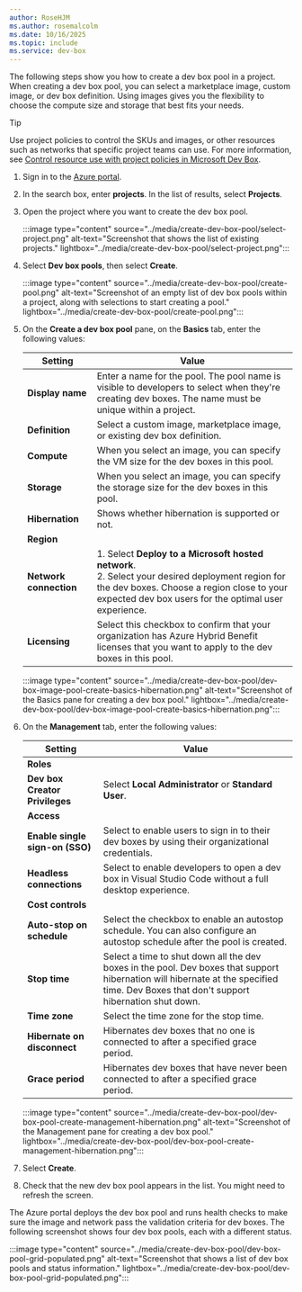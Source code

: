 ```yaml
---
author: RoseHJM
ms.author: rosemalcolm
ms.date: 10/16/2025
ms.topic: include
ms.service: dev-box
---
```


The following steps show you how to create a dev box pool in a project. When creating a dev box pool, you can select a marketplace image, custom image, or dev box definition. Using images gives you the flexibility to choose the compute size and storage that best fits your needs.

> [!TIP]
> Use project policies to control the SKUs and images, or other resources such as networks that specific project teams can use. For more information, see [Control resource use with project policies in Microsoft Dev Box](../how-to-configure-project-policy.md).

1. Sign in to the [Azure portal](https://portal.azure.com).

1. In the search box, enter **projects**. In the list of results, select **Projects**.

1. Open the project where you want to create the dev box pool.
  
   :::image type="content" source="../media/create-dev-box-pool/select-project.png" alt-text="Screenshot that shows the list of existing projects." lightbox="../media/create-dev-box-pool/select-project.png":::

1. Select **Dev box pools**, then select **Create**.

   :::image type="content" source="../media/create-dev-box-pool/create-pool.png" alt-text="Screenshot of an empty list of dev box pools within a project, along with selections to start creating a pool." lightbox="../media/create-dev-box-pool/create-pool.png":::

1. On the **Create a dev box pool** pane, on the **Basics** tab, enter the following values:

   | Setting | Value |
   |---|---|
   | **Display name** | Enter a name for the pool. The pool name is visible to developers to select when they're creating dev boxes. The name must be unique within a project. |
   | **Definition** | Select a custom image, marketplace image, or existing dev box definition.  |
   | **Compute** | When you select an image, you can specify the VM size for the dev boxes in this pool. |
   | **Storage** | When you select an image, you can specify the storage size for the dev boxes in this pool. |
   | **Hibernation** | Shows whether hibernation is supported or not. |
   | **Region** |  |
   | **Network connection** | 1. Select **Deploy to a Microsoft hosted network**. </br>2. Select your desired deployment region for the dev boxes. Choose a region close to your expected dev box users for the optimal user experience. |
   | **Licensing** | Select this checkbox to confirm that your organization has Azure Hybrid Benefit licenses that you want to apply to the dev boxes in this pool. |

   :::image type="content" source="../media/create-dev-box-pool/dev-box-image-pool-create-basics-hibernation.png" alt-text="Screenshot of the Basics pane for creating a dev box pool." lightbox="../media/create-dev-box-pool/dev-box-image-pool-create-basics-hibernation.png":::

1. On the **Management** tab, enter the following values:

   | Setting | Value |
   |---|---|
   | **Roles** | |
   | **Dev box Creator Privileges** | Select **Local Administrator** or **Standard User**. |
   | **Access** | |
   | **Enable single sign-on (SSO)** | Select to enable users to sign in to their dev boxes by using their organizational credentials. |
   | **Headless connections** | Select to enable developers to open a dev box in Visual Studio Code without a full desktop experience. |
   | **Cost controls** | |
   | **Auto-stop on schedule** | Select the checkbox to enable an autostop schedule. You can also configure an autostop schedule after the pool is created. |
   | **Stop time** | Select a time to shut down all the dev boxes in the pool. Dev boxes that support hibernation will hibernate at the specified time. Dev Boxes that don't support hibernation shut down.  |
   | **Time zone** | Select the time zone for the stop time. |
   | **Hibernate on disconnect** | Hibernates dev boxes that no one is connected to after a specified grace period. |
   | **Grace period** | Hibernates dev boxes that have never been connected to after a specified grace period. |

   :::image type="content" source="../media/create-dev-box-pool/dev-box-pool-create-management-hibernation.png" alt-text="Screenshot of the Management pane for creating a dev box pool." lightbox="../media/create-dev-box-pool/dev-box-pool-create-management-hibernation.png":::

1. Select **Create**.

1. Check that the new dev box pool appears in the list. You might need to refresh the screen.

The Azure portal deploys the dev box pool and runs health checks to make sure the image and network pass the validation criteria for dev boxes. The following screenshot shows four dev box pools, each with a different status.

:::image type="content" source="../media/create-dev-box-pool/dev-box-pool-grid-populated.png" alt-text="Screenshot that shows a list of dev box pools and status information." lightbox="../media/create-dev-box-pool/dev-box-pool-grid-populated.png":::
